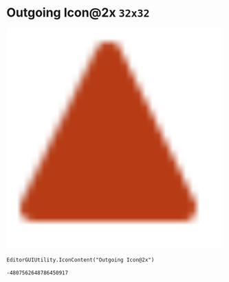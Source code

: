 # Outgoing Icon@2x `32x32`
<img src="/img/Outgoing%20Icon@2x.png" width=512 height=512>

``` CSharp
EditorGUIUtility.IconContent("Outgoing Icon@2x")
```
```
-4807562648786450917
```
